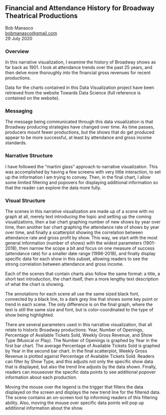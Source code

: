 ## Financial and Attendance History for Broadway Theatrical Productions

Bob Manasco  
bobmanasco@gmail.com  
29 July 2020

### Overview

In this narrative visualization, I examine the history of Broadway shows as far back as 1901.  I look at attendance trends over the past 25 years, and then delve more thoroughly into the financial gross revenues for recent productions.

Data for the charts contained in this Data Visualization project have been retrieved from the website Towards Data Science (full reference is contained on the website).


### Messaging

The message being communicated through this data visualization is that Broadway producing strategies have changed over time.  As time passes, producers mount fewer productions, but the shows that do get produced appear to be more successful, at least by attendance and gross income standards.

### Narrative Structure

I have followed the “martini glass” approach to narrative visualization.  This was accomplished by having a few screens with very little interaction, to set up the information I am trying to convey.  Then, in the final chart, I allow some limited filtering and popovers for displaying additional information so that the reader can explore the data more fully.

### Visual Structure

The scenes in this narrative visualization are made up of a scene with no graph at all, merely text introducing the topic and setting up the coming visualizations, then a bar chart graphing number of new shows by year over time, then another bar chart graphing the attendance rate of shows by year over time, and finally a scatterplot showing the correlation between attendance rate and gross profit by show.  This way, we start with the most general information (number of shows) with the widest parameters (1901-2018), then narrow the scope a bit and focus on one measure of success (attendance rate) for a smaller date range (1998-2018), and finally display specific data for each show in this subset, allowing readers to see the strong correlation between attendance and gross income.

Each of the scenes that contain charts also follow the same format: a title, a short text introduction, the chart itself, then a more lengthy text description of what the chart is showing.

The annotations for each scene all use the same sized black font, connected by a black line, to a dark grey line that shows some key point or trend in each scene.  The only difference is on the final graph, where the text is still the same size and font, but is color-coordinated to the type of show being highlighted.

There are several parameters used in this narrative visualization, that all relate to historic Broadway productions: Year, Number of Openings, Percentage of Available Tickets Sold, Weekly Gross Revenue, and Show Type (Musical or Play).  The Number of Openings is graphed by Year in the first bar chart.  The average Percentage of Available Tickets Sold is graphed by Year in the second bar chart.  In the final scatterplot, Weekly Gross Revenue is plotted against Percentage of Available Tickets Sold.  Readers can filter by Show Type, and this adjusts not only the specific show data that is displayed, but also the trend line adjusts by the data shown.  Finally, readers can mouseover the specific data points to see additional popover information about each production.

Moving the mouse over the legend is the trigger that filters the data displayed on the screen and displays the new trend line for the filtered data.  The scene contains an on-screen tool tip informing readers of this filtering ability.  Also, moving the mouse over specific data points will pop up additional information about the show.

